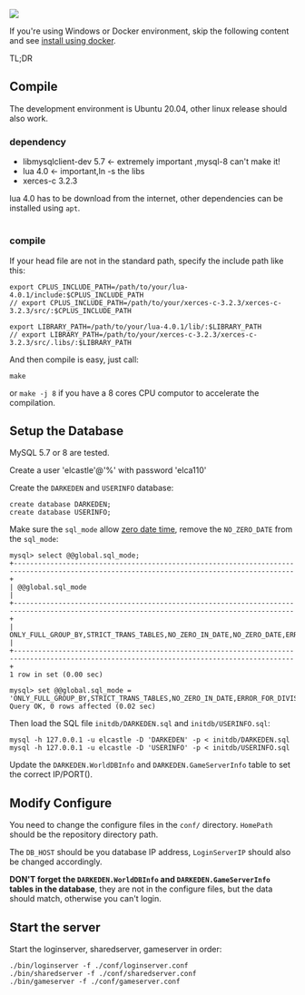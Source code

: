 ![](https://user-images.githubusercontent.com/1420062/121156821-a0d86180-c87b-11eb-9b41-4d75940f2d88.png)


If you're using Windows or Docker environment, skip the following content and see [install using docker](./docker_install.md).

TL;DR

## Compile

The development environment is Ubuntu 20.04, other linux release should also work.

### dependency

- libmysqlclient-dev 5.7  <- extremely important   ,mysql-8 can't make it!
- lua 4.0 <- important,ln -s the libs
- xerces-c 3.2.3

lua 4.0 has to be download from the internet, other dependencies can be installed using `apt`.
# 
### compile

If your head file are not in the standard path, specify the include path like this:

```
export CPLUS_INCLUDE_PATH=/path/to/your/lua-4.0.1/include:$CPLUS_INCLUDE_PATH
// export CPLUS_INCLUDE_PATH=/path/to/your/xerces-c-3.2.3/xerces-c-3.2.3/src/:$CPLUS_INCLUDE_PATH

export LIBRARY_PATH=/path/to/your/lua-4.0.1/lib/:$LIBRARY_PATH
// export LIBRARY_PATH=/path/to/your/xerces-c-3.2.3/xerces-c-3.2.3/src/.libs/:$LIBRARY_PATH
```

And then compile is easy, just call:

	make

or `make -j 8` if you have a 8 cores CPU computor to accelerate the compilation.

## Setup the Database

MySQL 5.7 or 8 are tested.

Create a user 'elcastle'@'%' with password 'elca110'

Create the `DARKEDEN` and `USERINFO` database:

```
create database DARKEDEN;
create database USERINFO;
```

Make sure the `sql_mode` allow [zero date time](https://github.com/opendarkeden/server/issues/5), remove the `NO_ZERO_DATE` from the `sql_mode`:

```
mysql> select @@global.sql_mode;
+-------------------------------------------------------------------------------------------------------------------------------------------+
| @@global.sql_mode                                                                                                                         |
+-------------------------------------------------------------------------------------------------------------------------------------------+
| ONLY_FULL_GROUP_BY,STRICT_TRANS_TABLES,NO_ZERO_IN_DATE,NO_ZERO_DATE,ERROR_FOR_DIVISION_BY_ZERO,NO_AUTO_CREATE_USER,NO_ENGINE_SUBSTITUTION |
+-------------------------------------------------------------------------------------------------------------------------------------------+
1 row in set (0.00 sec)

mysql> set @@global.sql_mode = 'ONLY_FULL_GROUP_BY,STRICT_TRANS_TABLES,NO_ZERO_IN_DATE,ERROR_FOR_DIVISION_BY_ZERO,NO_AUTO_CREATE_USER,NO_ENGINE_SUBSTITUTION';
Query OK, 0 rows affected (0.02 sec)
```

Then load the SQL file `initdb/DARKEDEN.sql` and `initdb/USERINFO.sql`:

```
mysql -h 127.0.0.1 -u elcastle -D 'DARKEDEN' -p < initdb/DARKEDEN.sql
mysql -h 127.0.0.1 -u elcastle -D 'USERINFO' -p < initdb/USERINFO.sql
```

Update the `DARKEDEN.WorldDBInfo` and `DARKEDEN.GameServerInfo` table to set the correct IP/PORT().

## Modify Configure

You need to change the configure files in the `conf/` directory.
`HomePath` should be the repository directory path.

The `DB_HOST` should be you database IP address, `LoginServerIP` should also be changed accordingly.

**DON'T forget the `DARKEDEN.WorldDBInfo` and `DARKEDEN.GameServerInfo` tables in the database**, they are not in the configure files, but the data should match, otherwise you can't login.

## Start the server

Start the loginserver, sharedserver, gameserver in order:

```
./bin/loginserver -f ./conf/loginserver.conf
./bin/sharedserver -f ./conf/sharedserver.conf
./bin/gameserver -f ./conf/gameserver.conf
```

